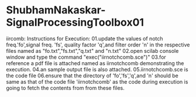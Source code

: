 # ShubhamNakaskar-SignalProcessingToolbox01
iircomb:
Instructions for Execution:
01.update the values of notch freq.'fo',signal freq. 'fs', quality factor 'q',and filter order 'n' in the respective files named as "fo.txt","fs.txt","q.txt" and "n.txt"
02.open scilab console window and type the command "exec("iirnotchcomb.sce")"
03.for reference a pdf file is attached named as iirnotchcomb demonstrating the execution.
04.an sample output file is also attached. 
05.iirnotchcomb.sce is the code file
06.ensure that the directory of 'fo','fs','q',and 'n' should be same as that of the code file 'iirnotchcomb' as the code during execution is going to fetch the contents from from these files. 
